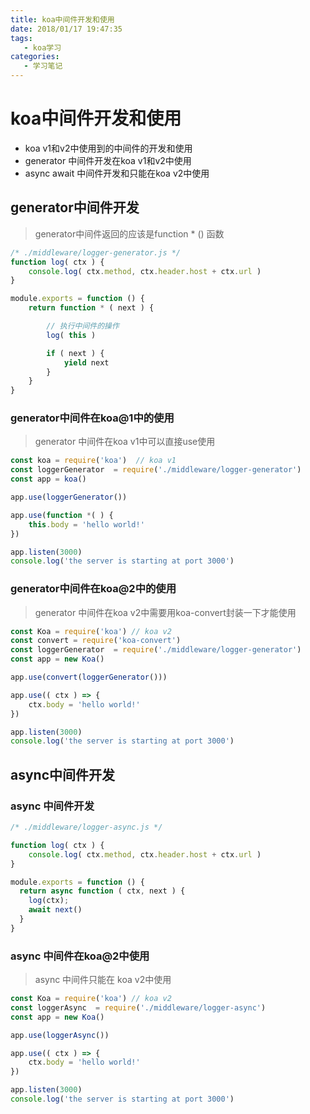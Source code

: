 ```yaml
---
title: koa中间件开发和使用
date: 2018/01/17 19:47:35
tags:
   - koa学习
categories:
   - 学习笔记
---
```



# koa中间件开发和使用

- koa v1和v2中使用到的中间件的开发和使用
- generator 中间件开发在koa v1和v2中使用
- async await 中间件开发和只能在koa v2中使用

## generator中间件开发


> generator中间件返回的应该是function * () 函数

```js
/* ./middleware/logger-generator.js */
function log( ctx ) {
    console.log( ctx.method, ctx.header.host + ctx.url )
}

module.exports = function () {
    return function * ( next ) {

        // 执行中间件的操作
        log( this )

        if ( next ) {
            yield next
        }
    }
}
```

### generator中间件在koa@1中的使用

> generator 中间件在koa v1中可以直接use使用

```js
const koa = require('koa')  // koa v1
const loggerGenerator  = require('./middleware/logger-generator')
const app = koa()

app.use(loggerGenerator())

app.use(function *( ) {
    this.body = 'hello world!'
})

app.listen(3000)
console.log('the server is starting at port 3000')
```

### generator中间件在koa@2中的使用
> generator 中间件在koa v2中需要用koa-convert封装一下才能使用

```js
const Koa = require('koa') // koa v2
const convert = require('koa-convert')
const loggerGenerator  = require('./middleware/logger-generator')
const app = new Koa()

app.use(convert(loggerGenerator()))

app.use(( ctx ) => {
    ctx.body = 'hello world!'
})

app.listen(3000)
console.log('the server is starting at port 3000')
```


## async中间件开发

### async 中间件开发


```js
/* ./middleware/logger-async.js */

function log( ctx ) {
    console.log( ctx.method, ctx.header.host + ctx.url )
}

module.exports = function () {
  return async function ( ctx, next ) {
    log(ctx);
    await next()
  }
}

```

### async 中间件在koa@2中使用

> async 中间件只能在 koa v2中使用

```js
const Koa = require('koa') // koa v2
const loggerAsync  = require('./middleware/logger-async')
const app = new Koa()

app.use(loggerAsync())

app.use(( ctx ) => {
    ctx.body = 'hello world!'
})

app.listen(3000)
console.log('the server is starting at port 3000')
```
